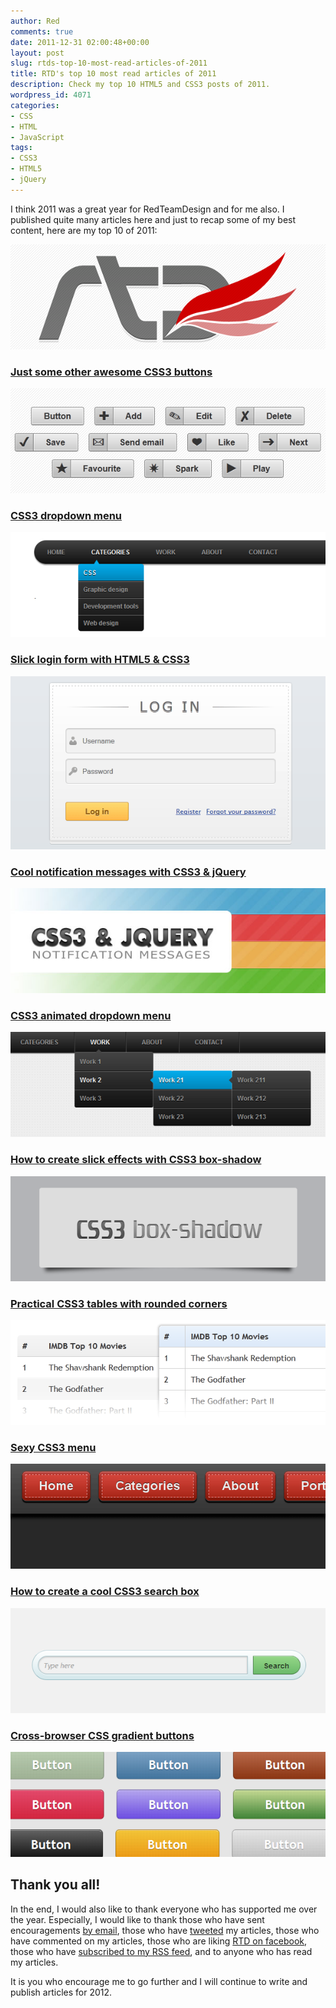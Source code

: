 ```yaml
---
author: Red
comments: true
date: 2011-12-31 02:00:48+00:00
layout: post
slug: rtds-top-10-most-read-articles-of-2011
title: RTD's top 10 most read articles of 2011
description: Check my top 10 HTML5 and CSS3 posts of 2011.
wordpress_id: 4071
categories:
- CSS
- HTML
- JavaScript
tags:
- CSS3
- HTML5
- jQuery
---
```


I think 2011 was a great year for RedTeamDesign and for me also. I published quite many articles here and just to recap some of my best content, here are my top 10 of 2011:

![Most read articles of 2011](/dist/uploads/2011/12/top-10-most-read-articles-of-2011.png)

<!-- more -->

### [Just some other awesome CSS3 buttons](/just-another-awesome-css3-buttons)
[![Just some other awesome CSS3 buttons](/dist/uploads/2011/09/css3-buttons.png)
](/just-another-awesome-css3-buttons)


### [CSS3 dropdown menu](/css3-dropdown-menu)
[![CSS3 dropdown menu](/dist/uploads/2011/03/css-menu.png)](/css3-dropdown-menu)

### [Slick login form with HTML5 & CSS3](/slick-login-form-with-html5-css3)
[![Slick login form with HTML5 & CSS3](/dist/uploads/2011/09/login-form-final-result.png)](/slick-login-form-with-html5-css3)

### [Cool notification messages with CSS3 & jQuery](/cool-notification-messages-with-css3-jquery)
[![Cool notification messages with CSS3 & jQuery](/dist/uploads/2011/07/css3-jquery-notification-messages.jpg)](/cool-notification-messages-with-css3-jquery)

### [CSS3 animated dropdown menu](/css3-animated-dropdown-menu)
[![CSS3 animated dropdown menu](/dist/uploads/2011/11/css3-animated-dropdown-menu-preview.png)](/css3-animated-dropdown-menu)


### [How to create slick effects with CSS3 box-shadow](/how-to-create-slick-effects-with-css3-box-shadow)
[![How to create slick effects with CSS3 box-shadow](/dist/uploads/2011/04/css3-box-shadow.png)](/how-to-create-slick-effects-with-css3-box-shadow)


### [Practical CSS3 tables with rounded corners](/practical-css3-tables-with-rounded-corners)
[![Practical CSS3 tables with rounded corners](/dist/uploads/2011/10/css3-tables.png)](/practical-css3-tables-with-rounded-corners)


### [Sexy CSS3 menu](/sexy-css3-menu)
[![Sexy CSS3 menu](/dist/uploads/2011/06/css3-menu-span.png)](/sexy-css3-menu)

### [How to create a cool CSS3 search box](/how-to-create-a-cool-and-usable-css3-search-box)
[![How to create a cool and usable CSS3 search box](/dist/uploads/2011/02/css3-searchbox.png)](/how-to-create-a-cool-and-usable-css3-search-box)

### [Cross-browser CSS gradient buttons](/cross-browser-css-gradient-buttons)
[![Cross-browser CSS gradient buttons](/dist/uploads/2011/01/css-gradient-buttons.png)](/cross-browser-css-gradient-buttons)

## Thank you all!

In the end, I would also like to thank everyone who has supported me over the year. Especially, I would like to thank those who have sent encouragements [by email](/contact), those who have [tweeted](http://twitter.com/catalinred) my articles, those who have commented on my articles, those who are liking [RTD on facebook](https://www.facebook.com/RedTeamDesign), those who have [subscribed to my RSS feed](http://feeds.feedburner.com/redteamdesign), and to anyone who has read my articles.

It is you who encourage me to go further and I will continue to write and publish articles for 2012.